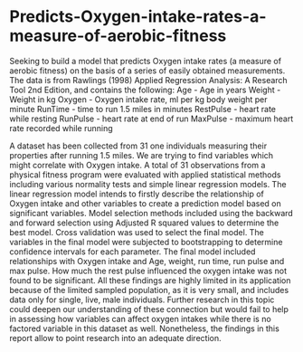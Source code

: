 # Predicts-Oxygen-intake-rates-a-measure-of-aerobic-fitness
Seeking to build a model that predicts Oxygen intake rates (a measure of aerobic fitness) on the basis of a series of easily obtained measurements. The data is from Rawlings (1998) Applied Regression Analysis: A Research Tool 2nd Edition, and contains the following:  Age - Age in years Weight - Weight in kg Oxygen - Oxygen intake rate, ml per kg body weight per minute RunTime - time to run 1.5 miles in minutes RestPulse - heart rate while resting RunPulse - heart rate at end of run MaxPulse - maximum heart rate recorded while running

A dataset has been collected from 31 one individuals measuring their properties after running 1.5 miles. We are trying to find variables which might correlate with Oxygen intake. A total of 31 observations from a physical fitness program were evaluated with applied statistical methods including various normality tests and simple linear regression models. The linear regression model intends to firstly describe the relationship of Oxygen intake and other variables to create a prediction model based on significant variables. Model selection methods included using the backward and forward selection using Adjusted R squared values to determine the best model. Cross validation was used to select the final model. The variables in the final model were subjected to bootstrapping to determine confidence intervals for each parameter. The final model included relationships with Oxygen intake and Age, weight, run time, run pulse and max pulse. How much the rest pulse influenced the oxygen intake was not found to be significant. All these findings are highly limited in its application because of the limited sampled population, as it is very small, and includes data only for single, live, male individuals. Further research in this topic could deepen our understanding of these connection but would fail to help in assessing how variables can affect oxygen intakes while there is no factored variable in this dataset as well. Nonetheless, the findings in this report allow to point research into an adequate direction.
